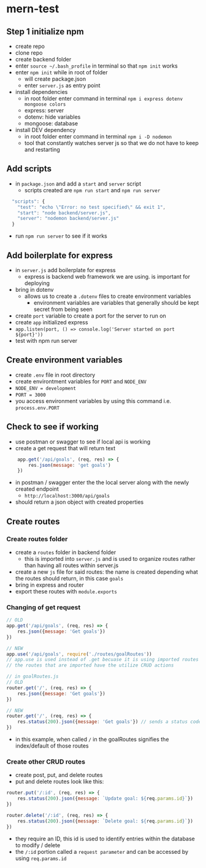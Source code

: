 # mern-test

## Step 1 initialize npm

- create repo
- clone repo
- create backend folder
- enter `source ~/.bash_profile` in terminal so that `npm init` works
- enter `npm init` while in root of folder
    - will create package.json
    - enter `server.js` as entry point
- install dependencies
    - in root folder enter command in terminal `npm i express dotenv mongoose colors`
    - express: server
    - dotenv: hide variables
    - mongoose: database
- install DEV dependency 
    - in root folder enter command in terminal `npm i -D nodemon`
    - tool that constantly watches server js so that we do not have to keep and restarting

## Add scripts

- in `package.json` and add a `start` and `server` script
    - scripts created are `npm run start` and `npm run server`

```js
  "scripts": {
    "test": "echo \"Error: no test specified\" && exit 1",
    "start": "node backend/server.js",
    "server": "nodemon backend/server.js"
  }
```

- run  `npm run server` to see if it works

## Add boilerplate for express

- in `server.js` add boilerplate for express
    - express is backend web framework we are using. is important for deploying
- bring in dotenv
    - allows us to create a `.dotenv` files to create environment variables
        - environment variables are variables that generally should be kept secret from being seen
- create `port` variable to create a port for the server to run on
- create `app` initialized express
- `app.listen(port, () => console.log('Server started on port ${port}'))`
- test with npm run server

## Create environment variables

- create `.env` file in root directory
- create environtment variables for `PORT` and `NODE_ENV`
- `NODE_ENV = development`
- `PORT = 3000`
- you access environment variables by using this command i.e. `process.env.PORT` 

## Check to see if working

- use postman or swagger to see if local api is working
- create a get request that will return text
```js
    app.get('/api/goals', (req, res) => {
        res.json(message: 'get goals')
    })
```

- in postman / swagger enter the the local server along with the newly created endpoint
    - `http://localhost:3000/api/goals`
- should return a json object with created properties

## Create routes

### Create routes folder

- create a `routes` folder in backend folder
    - this is imported into `server.js` and is used to organize routes rather than having all routes within server.js
- create a new `js` file for said routes: the name is created depending what the routes should return, in this case `goals`
- bring in express and router
- export these routes with `module.exports`

### Changing of get request

```js
// OLD
app.get('/api/goals', (req, res) => {
    res.json({message: 'Get goals'})
})

// NEW
app.use('/api/goals', require('./routes/goalRoutes'))
// app.use is used instead of .get becuase it is using imported routes
// the routes that are imported have the utilize CRUD actions

// in goalRoutes.js
// OLD
router.get('/', (req, res) => {
    res.json({message: 'Get goals'})
})

// NEW
router.get('/', (req, res) => {
    res.status(200).json({message: 'Get goals'}) // sends a status code and json object
})
```
- in this example, when called `/` in the goalRoutes signifies the index/default of those routes

### Create other CRUD routes

- create post, put, and delete routes
- put and delete routes look like this:

```js
router.put('/:id', (req, res) => {
    res.status(200).json({message: `Update goal: ${req.params.id}`})
})

router.delete('/:id', (req, res) => {
    res.status(200).json({message: `Delete goal: ${req.params.id}`})
})
```
- they require an ID, this id is used to identify entries within the database to modify / delete
- the `/:id` portion called a `request parameter` and can be accessed by using `req.params.id`
